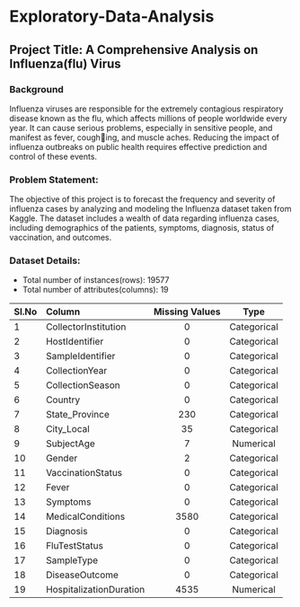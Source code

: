 # Exploratory-Data-Analysis

## Project Title: A Comprehensive Analysis on Influenza(flu) Virus

### Background
Influenza viruses are responsible for the extremely contagious respiratory disease known as the flu, which affects millions of people worldwide every year. It can cause serious problems, especially in sensitive people, and manifest as fever, coughing, and muscle aches. Reducing the impact of influenza outbreaks on public health requires effective prediction and control of these events.

### Problem Statement:
The objective of this project is to forecast the frequency and severity of influenza cases by analyzing and modeling the Influenza dataset taken from Kaggle. The dataset includes a wealth of data regarding influenza cases, including demographics of the patients, symptoms, diagnosis, status of vaccination, and outcomes.

### Dataset Details:
- Total number of instances(rows): 19577 
- Total number of attributes(columns): 19

|Sl.No|Column	|Missing Values	|Type|
|:---------| :-----------        | :-----------: |:-------------:  |
|1|CollectorInstitution|	0	|Categorical|
|2|HostIdentifier|	0|	Categorical|
|3|SampleIdentifier|	0	|Categorical|
|4|CollectionYear	|0	|Categorical|
|5|CollectionSeason|	0	|Categorical|
|6|Country|	0|	Categorical|
|7|State_Province	|230	|Categorical|
|8|City_Local	|35|	Categorical|
|9|SubjectAge|	7	|Numerical|
|10|Gender|	2	|Categorical|
|11|VaccinationStatus	|0	|Categorical|
|12|Fever|	0	|Categorical|
|13|Symptoms	|0	|Categorical|
|14|MedicalConditions	|3580	|Categorical|
|15|Diagnosis	|0|	Categorical|
|16|FluTestStatus	|0	|Categorical|
|17|SampleType	|0	|Categorical|
|18|DiseaseOutcome	|0	|Categorical|
|19|HospitalizationDuration	|4535	|Numerical|
